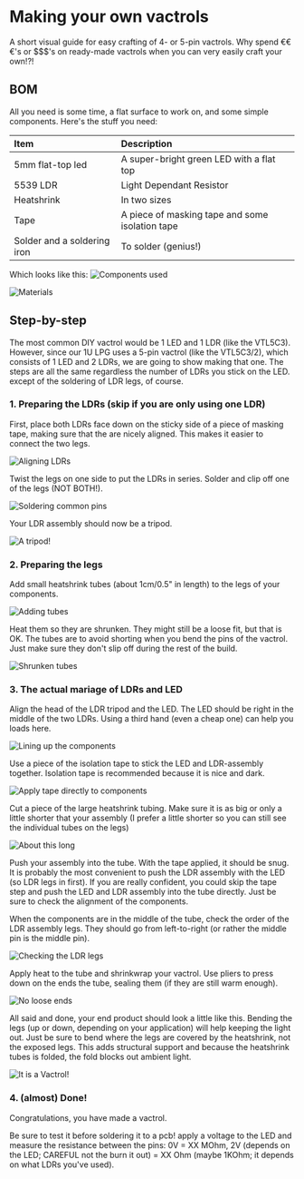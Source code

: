 # Making your own vactrols

A short visual guide for easy crafting of 4- or 5-pin vactrols. Why spend €€€'s or $$$'s on ready-made vactrols when you can very easily craft your own!?!

## BOM

All you need is some time, a flat surface to work on, and some simple components. Here's the stuff you need:

| Item | Description |
| :----- | :---------- |
| 5mm flat-top led | A super-bright green LED with a flat top |
| 5539 LDR | Light Dependant Resistor |
| Heatshrink | In two sizes |
| Tape | A piece of masking tape and some isolation tape |
| Solder and a soldering iron | To solder (genius!) |

Which looks like this:
![Components used](images/makingVactrols_01.jpg)

![Materials](images/makingVactrols_02.jpg)

## Step-by-step

The most common DIY vactrol would be 1 LED and 1 LDR (like the VTL5C3). However, since our 1U LPG uses a 5-pin vactrol (like the VTL5C3/2), which consists of 1 LED and 2 LDRs, we are going to show making that one. The steps are all the same regardless the number of LDRs you stick on the LED. except of the soldering of LDR legs, of course.

### 1. Preparing the LDRs (skip if you are only using one LDR)

First, place both LDRs face down on the sticky side of a piece of masking tape, making sure that the are nicely aligned. This makes it easier to connect the two legs.

![Aligning LDRs](images/makingVactrols_03.jpg)

Twist the legs on one side to put the LDRs in series. Solder and clip off one of the legs (NOT BOTH!).

![Soldering common pins](images/makingVactrols_04.jpg)

Your LDR assembly should now be a tripod.

![A tripod!](images/makingVactrols_05.jpg)

### 2. Preparing the legs

Add small heatshrink tubes (about 1cm/0.5" in length) to the legs of your components.

![Adding tubes](images/makingVactrols_06.jpg)

Heat them so they are shrunken. They might still be a loose fit, but that is OK. The tubes are to avoid shorting when you bend the pins of the vactrol. Just make sure they don't slip off during the rest of the build.

![Shrunken tubes](images/makingVactrols_07.jpg)

### 3. The actual mariage of LDRs and LED

Align the head of the LDR tripod and the LED. The LED should be right in the middle of the two LDRs. Using a third hand (even a cheap one) can help you loads here.

![Lining up the components](images/makingVactrols_08.jpg)

Use a piece of the isolation tape to stick the LED and LDR-assembly together. Isolation tape is recommended because it is nice and dark.

![Apply tape directly to components](images/makingVactrols_09.jpg)

Cut a piece of the large heatshrink tubing. Make sure it is as big or only a little shorter that your assembly (I prefer a little shorter so you can still see the individual tubes on the legs)

![About this long](images/makingVactrols_10.jpg)

Push your assembly into the tube. With the tape applied, it should be snug. It is probably the most convenient to push the LDR assembly with the LED (so LDR legs in first). If you are really confident, you could skip the tape step and push the LED and LDR assembly into the tube directly. Just be sure to check the alignment of the components.

When the components are in the middle of the tube, check the order of the LDR assembly legs. They should go from left-to-right (or rather the middle pin is the middle pin).

![Checking the LDR legs](images/makingVactrols_11.jpg)

Apply heat to the tube and shrinkwrap your vactrol. Use pliers to press down on the ends the tube, sealing them (if they are still warm enough).

![No loose ends](images/makingVactrols_12.jpg)

All said and done, your end product should look a little like this. Bending the legs (up or down, depending on your application) will help keeping the light out. Just be sure to bend where the legs are covered by the heatshrink, not the exposed legs. This adds structural support and because the heatshrink tubes is folded, the fold blocks out ambient light.

![It is a Vactrol!](images/makingVactrols_13.jpg)

### 4. (almost) Done!

Congratulations, you have made a vactrol.

Be sure to test it before soldering it to a pcb! apply a voltage to the LED and measure the resistance between the pins: 0V = XX MOhm, 2V (depends on the LED; CAREFUL not the burn it out) = XX Ohm (maybe 1KOhm; it depends on what LDRs you've used).
